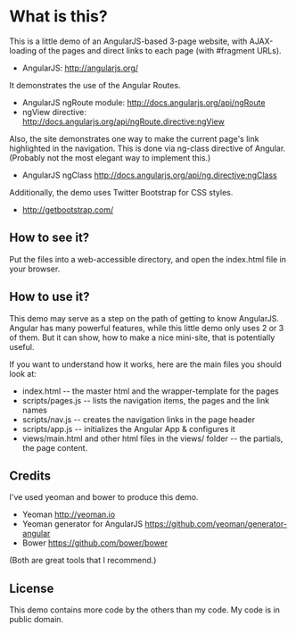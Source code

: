 # What is this?

This is a little demo of an AngularJS-based 3-page website, 
with AJAX-loading of the pages and direct links to each page 
(with #fragment URLs).

 * AngularJS: http://angularjs.org/

It demonstrates the use of the Angular Routes.

 * AngularJS ngRoute module: http://docs.angularjs.org/api/ngRoute
 * ngView directive: http://docs.angularjs.org/api/ngRoute.directive:ngView

Also, the site demonstrates one way to make the current page's
link highlighted in the navigation. This is done via ng-class
directive of Angular. (Probably not the most elegant way to 
implement this.)

 * AngularJS ngClass http://docs.angularjs.org/api/ng.directive:ngClass

Additionally, the demo uses Twitter Bootstrap for CSS styles.

 * http://getbootstrap.com/


## How to see it?

Put the files into a web-accessible directory, and open the 
index.html file in your browser.


## How to use it?

This demo may serve as a step on the path of getting to know 
AngularJS. Angular has many powerful features, while this 
little demo only uses 2 or 3 of them. But it can show, how to 
make a nice mini-site, that is potentially useful.

If you want to understand how it works, here are the main files 
you should look at:

 * index.html -- the master html and the wrapper-template for the pages
 * scripts/pages.js -- lists the navigation items, the pages and the link names  
 * scripts/nav.js -- creates the navigation links in the page header
 * scripts/app.js -- initializes the Angular App & configures it
 * views/main.html and other html files in the views/ folder -- the 
   partials, the page content.


## Credits

I've used yeoman and bower to produce this demo.

 * Yeoman http://yeoman.io
 * Yeoman generator for AngularJS https://github.com/yeoman/generator-angular
 * Bower https://github.com/bower/bower

(Both are great tools that I recommend.)


## License

This demo contains more code by the others than my code. My code is in 
public domain.
